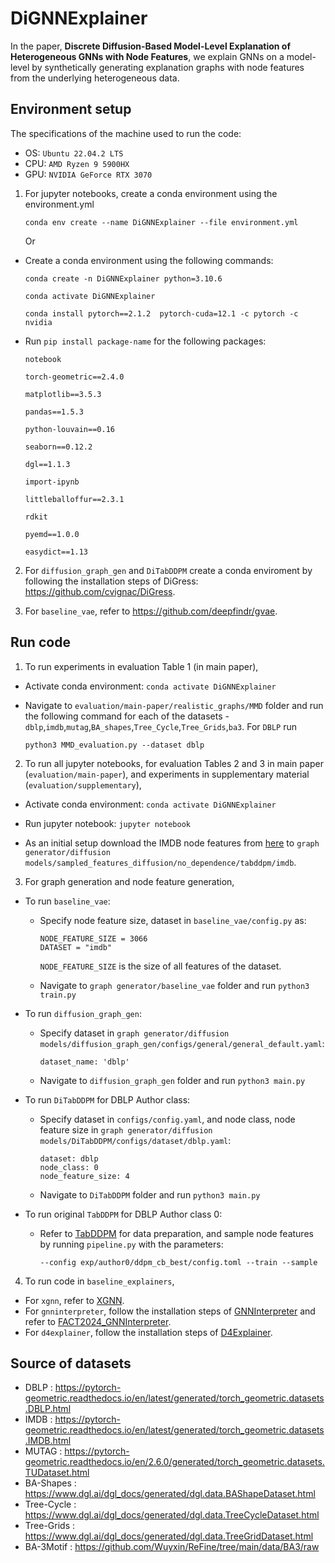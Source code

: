 # DiGNNExplainer

In the paper, <strong>Discrete Diffusion-Based Model-Level Explanation of Heterogeneous GNNs with Node Features</strong>, we explain GNNs on a model-level by synthetically generating explanation graphs with node features from the underlying heterogeneous data.

## Environment setup

The specifications of the machine used to run the code:
 - OS: `Ubuntu 22.04.2 LTS`
 - CPU: `AMD Ryzen 9 5900HX`
 - GPU: `NVIDIA GeForce RTX 3070`
   
1. For jupyter notebooks, create a conda environment using the environment.yml<br/>

   ```
   conda env create --name DiGNNExplainer --file environment.yml
   ```  
   Or
 
 - Create a conda environment using the following commands:  
 
   `conda create -n DiGNNExplainer python=3.10.6 `

   `conda activate DiGNNExplainer`  

   `conda install pytorch==2.1.2  pytorch-cuda=12.1 -c pytorch -c nvidia`


- Run `pip install package-name` for the following packages:
   
    `notebook` 

    `torch-geometric==2.4.0`  

    `matplotlib==3.5.3` 

    `pandas==1.5.3` 

    `python-louvain==0.16` 

    `seaborn==0.12.2` 

    `dgl==1.1.3` 

    `import-ipynb`

    `littleballoffur==2.3.1`
     
     `rdkit`
     
     `pyemd==1.0.0`
     
     `easydict==1.13`

    	
 2.  For `diffusion_graph_gen` and `DiTabDDPM` create a conda enviroment by following the installation steps of DiGress: https://github.com/cvignac/DiGress.  <br/>
 
 3.  For `baseline_vae`, refer to https://github.com/deepfindr/gvae.

## Run code
1. To run experiments in evaluation Table 1 (in main paper), <br/>
- Activate conda environment:
 `conda activate DiGNNExplainer` <br/>
- Navigate to `evaluation/main-paper/realistic_graphs/MMD` folder and run the following command for each of the datasets - `dblp`,`imdb`,`mutag`,`BA_shapes`,`Tree_Cycle`,`Tree_Grids`,`ba3`. For `DBLP` run

  ```
  python3 MMD_evaluation.py --dataset dblp
  ```
  
2. To run all jupyter notebooks, for evaluation Tables 2 and 3 in main paper (`evaluation/main-paper`), and experiments in supplementary material (`evaluation/supplementary`), 
- Activate conda environment:
 `conda activate DiGNNExplainer`

- Run jupyter notebook:
 `jupyter notebook`
 
- As an initial setup download the IMDB node features from [here](https://drive.google.com/file/d/1cYWwO4WgfafH3G0bOw69DQsLAFUiJs-5/view?usp=sharing) to `graph generator/diffusion models/sampled_features_diffusion/no_dependence/tabddpm/imdb`.<br/> 

3. For graph generation and node feature generation,<br/>
- To run `baseline_vae`:<br/>
	- Specify node feature size, dataset in `baseline_vae/config.py` as: 
	  ```
	  NODE_FEATURE_SIZE = 3066
	  DATASET = "imdb"   
	  ```
   	 	`NODE_FEATURE_SIZE` is the size of all features of the dataset.<br/>
      
	- Navigate to `graph generator/baseline_vae` folder and run
       	 `python3 train.py`
   
- To run `diffusion_graph_gen`:<br/>
	- Specify dataset in `graph generator/diffusion models/diffusion_graph_gen/configs/general/general_default.yaml`:
 
	  ```
	  dataset_name: 'dblp'
	  ```
	- Navigate to `diffusion_graph_gen` folder and run
	   `python3 main.py`

 - To run `DiTabDDPM` for DBLP Author class:<br/>
 	- Specify dataset in `configs/config.yaml`, and node class, node feature size in `graph generator/diffusion models/DiTabDDPM/configs/dataset/dblp.yaml`:
    
	  ```
	  dataset: dblp
	  node_class: 0
	  node_feature_size: 4
	  ```
	- Navigate to `DiTabDDPM` folder and run
          `python3 main.py`
          
 - To run original `TabDDPM` for DBLP Author class 0:<br/>
 	- Refer to [TabDDPM](https://github.com/yandex-research/tab-ddpm) for data preparation, and sample node features by running `pipeline.py` with the parameters:
    
	  ```
	  --config exp/author0/ddpm_cb_best/config.toml --train --sample
	  ```
          
     		
4. To run code in `baseline_explainers`,
- For `xgnn`, refer to [XGNN](https://github.com/divelab/DIG/tree/main/dig/xgraph/XGNN).<br/>
- For `gnninterpreter`, follow the installation steps of [GNNInterpreter](https://github.com/yolandalalala/GNNInterpreter/tree/main) and refer to [FACT2024_GNNInterpreter](https://github.com/MeneerTS/FACT2024_GNNInterpreter/tree/main/GNNInterpreter-Most-Recent-Version). <br/>
- For `d4explainer`, follow the installation steps of [D4Explainer](https://github.com/Graph-and-Geometric-Learning/D4Explainer/tree/main).<br/>

       
## Source of datasets
- DBLP : https://pytorch-geometric.readthedocs.io/en/latest/generated/torch_geometric.datasets.DBLP.html
- IMDB : https://pytorch-geometric.readthedocs.io/en/latest/generated/torch_geometric.datasets.IMDB.html
- MUTAG : https://pytorch-geometric.readthedocs.io/en/2.6.0/generated/torch_geometric.datasets.TUDataset.html
- BA-Shapes : https://www.dgl.ai/dgl_docs/generated/dgl.data.BAShapeDataset.html
- Tree-Cycle : https://www.dgl.ai/dgl_docs/generated/dgl.data.TreeCycleDataset.html
- Tree-Grids : https://www.dgl.ai/dgl_docs/generated/dgl.data.TreeGridDataset.html
- BA-3Motif : https://github.com/Wuyxin/ReFine/tree/main/data/BA3/raw


